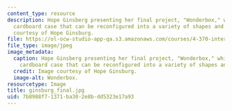 ```yaml
---
content_type: resource
description: Hope Ginsberg presenting her final project, "Wonderbox," which is a portable
  cardboard case that can be reconfigured into a variety of shapes and spaces. Image
  courtesy of Hope Ginsburg.
file: https://ol-ocw-studio-app-qa.s3.amazonaws.com/courses/4-370-interrogative-design-workshop-fall-2005/7b8988f71371ba302e8bdd5323e17a93_ginsburg_final.jpg
file_type: image/jpeg
image_metadata:
  caption: Hope Ginsberg presenting her final project, "Wonderbox," which is a portable
    cardboard case that can be reconfigured into a variety of shapes and spaces.
  credit: Image courtesy of Hope Ginsburg.
  image-alt: Wonderbox.
resourcetype: Image
title: ginsburg_final.jpg
uid: 7b8988f7-1371-ba30-2e8b-dd5323e17a93
---
```

